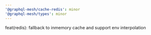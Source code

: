 ```yaml
---
'@graphql-mesh/cache-redis': minor
'@graphql-mesh/types': minor
---
```


feat(redis): fallback to inmemory cache and support env interpolation
